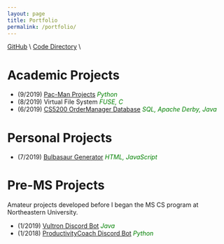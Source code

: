 ```yaml
---
layout: page
title: Portfolio
permalink: /portfolio/
---
```


[GitHub](https://github.com/kaaii) \\
[Code Directory](https://github.com/kaaii) \\

# Academic Projects
* (9/2019) [Pac-Man Projects](http://ai.berkeley.edu/project_overview.html) <span style="color: green">*Python*</span>
* (8/2019) Virtual File System <span style="color: green">*FUSE, C*</span>
* (6/2019) [CS5200 OrderManager Database](https://kaaii.github.io/OrderManager-Database-post/) <span style="color: green">*SQL, Apache Derby, Java*</span>

# Personal Projects
* (7/2019) [Bulbasaur Generator](https://kaaii.github.io/bulbasaur-generator-post/) <span style="color: green">*HTML, JavaScript*</span>

# Pre-MS Projects
Amateur projects developed before I began the MS CS program at Northeastern University.
* (1/2019) [Vultron Discord Bot](https://github.com/Kaaii/VultronBot) <span style="color: green">*Java*</span>
* (1/2018) [ProductivityCoach Discord Bot](https://github.com/Kaaii/ProductivityCoach) <span style="color: green">*Python*</span>
